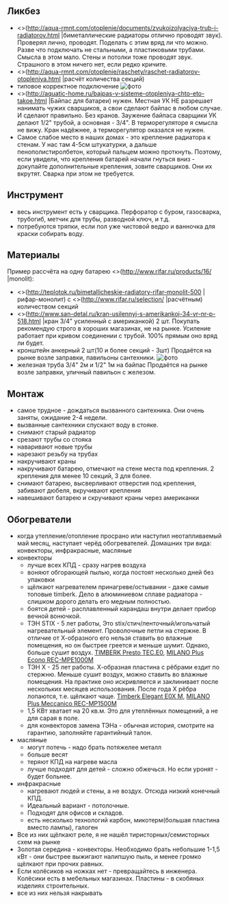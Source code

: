 ## Ликбез

  * <>(http://aqua-rmnt.com/otoplenie/documents/zvukoizolyaciya-trub-i-radiatorov.html |биметаллические радиаторы отлично проводят звук). Проверял лично, проводят. Поделать с этим вряд ли что можно. Разве что подключать не стальными, а пластиковыми трубами. Смысла в этом мало. Стены и потолки тоже проводят звук. Страшного в этом ничего нет, если редко кричите.
  * <>(http://aqua-rmnt.com/otoplenie/raschety/raschet-radiatorov-otopleniya.html |расчёт количества секций)
  * типовое корректное подключение ![фото](/files/отопление.jpg)
  * <>(http://aquatic-home.ru/bajpas-v-sisteme-otopleniya-chto-eto-takoe.html |Байпас для батареи) нужен. Местная УК НЕ разрешает нанимать чужих сварщиков, а свои сделают байпас в любом случае. И сделают правильно. Без кранов. Заужение байпаса сварщики УК делают 1/2" трубой, а основная - 3/4". В терморегуляторе я смысла не вижу. Кран надёжнее, а терморегулятор оказался не нужен.
  * Самое слабое место в наших домах - это крепление радиатора к стенам. У нас там 4-5см штукатурки, а дальше пенополистиролбетон, который пальцем можно проткнуть. Поэтому, если увидели, что крепления батарей начали гнуться вниз - докупайте дополнительные крепления, зовите сварщиков. Они их вкрутят. Сварка при этом не требуется.

## Инструмент
  * весь инструмент есть у сварщика. Перфоратор с буром, газосварка, трубогиб, метчик для трубы, разводной ключ, и т.д.
  * потребуются тряпки, если пол уже чистовой ведро и ванночка для краски собирать воду.

## Материалы

Пример рассчёта на одну батарею <>(http://www.rifar.ru/products/16/ |monolit):
  * <>(http://teplotok.ru/bimetallicheskie-radiatory-rifar-monolit-500 |рифар-монолит) с <>(http://www.rifar.ru/selection/ |расчётным) количеством секций
  * <>(http://www.san-detal.ru/kran-usilennyj-s-amerikankoj-34-vr-nr-p-518.html |кран 3/4" усиленный с американкой) 2 шт. Покупать рекомендую строго в хороших магазинах, не на рынке. Усиление работает при кривом соединении с трубой. 100% прямым оно вряд ли будет.
  * кронштейн анкерный 2 шт(10 и более  секций - 3шт) Продаётся на рынке возле заправки, павильоны сантехники. ![фото](/files/отопление_кронштейн_анкерный.jpg)
  * железная труба 3/4" 2м и 1/2" 1м на байпас Продаётся на рынке возле заправки, уличный павильон с железом.

## Монтаж
  * самое трудное - дождаться вызванного сантехника. Они очень заняты, ожидание 2-4 недели.
  * вызванные сантехники спускают воду в стояке. 
  * снимают старый радиатор
  * срезают трубы со стояка
  * наваривают новые трубы
  * нарезают резьбу на трубах
  * накручивают краны
  * накручивают батарею, отмечают на стене места под крепления. 2 крепления для менее 10 секций, 3 для более.
  * снимают батарею, высверливают отверстия под крепления, забивают дюбеля, вкручивают крепления
  * навешивают батарею и скручивают краны через американки

## Обогреватели

 * когда утепление/отопление просрано или наступил неотапливаемый май месяц, наступает черёд обогревателей. Домашних три вида: конвекторы, инфракрасные, масляные
 * конвекторы
 	 * лучше всех КПД - сразу нагрев воздуха
	 * воняют обгорающей пылью, когда постоят несколько дней без упаковки
	 * щёлкают нагревателем принагреве/остывании - даже самые топовые timberk. Дело в алюминиевом сплаве радиатора - слишком дорого делать его медным полностью.
	 * боятся детей - расплавленный карандаш внутри делает прибор вечной вонючкой.
	 * ТЭН STIX - 5 лет работы, Это stix/стич/ленточный/игольчатый нагревательный элемент. Проволочные петли на стержне. В отличие от Х-образного его нельзя ставить во влажные помещения, но он быстрее греется и меньше шумит. Однако, больше сушит воздух. [TIMBERK Presto TEC.E0](https://www.timberk.ru/catalog/heat/convectors/mec/TEC_E0_M/), [MILANO Plus Econo REC-MPE1000M](http://shop.royal.ru/index.php?route=product/product&path=81_77&product_id=4466)
	 * ТЭН X - 25 лет работы. Х-образная пластина с рёбрами ездит по стержню. Меньше сушит воздух, можно ставить во влажные помещения. На практике оно искривляется и заклинивает после нескольких месяцев использования. После года Х рёбра лопаются, т.е. щёлкают чаще. [Timberk Elegant E0X M](https://www.timberk.ru/catalog/heat/convectors/mec/TEC_E0X_M/), [MILANO Plus Meccanico REC-MP1500M](http://shop.royal.ru/index.php?route=product/product&path=81_77&product_id=4469)
	 * 1,5 КВт хватает на 20 кв.м. Это для утеплённых помещений, а не для сарая в поле.
 	 * для конвекторов замена ТЭНа - обычная история, смотрите на гарантию, заполняйте гарантийный талон.
 * масляные
 	 * могут потечь - надо брать потяжелее металл
	 * больше весят
	 * теряют КПД на нагреве масла
	 * лучше подходят для детей - сложно обжечься. Но если уронят - будет больнее.
 * инфракрасные
 	 * нагревают людей и стены, а не воздух. Отсюда низкий конечный КПД.
	 * Идеальный вариант - потолочные.
	 * Подходят для офисов и складов.
	 * есть несколько технологий карбон, микотерм(большая пластина вместо лампы), галоген
 * Все из них щёлкают реле, я не нашёл тиристорных/семисторных схем на рынке
 * Золотая середина - конвекторы. Необходимо брать небольшие 1-1,5 кВт - они быстрее выжигают налипшую пыль, и менее громко щёлкают при прочих равных.
 * Если колёсиков на ножках нет - превращайтесь в инженера. Колёсики есть в мебельных магазинах. Пластины - в скобяных изделиях строительных.
 * все из них нельзя накрывать
